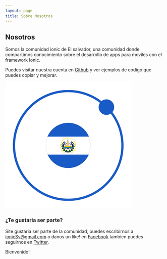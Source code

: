 ```yaml
---
layout: page
title: Sobre Nosotros
---
```

## Nosotros
Somos la comunidad ionic de El salvador, una comunidad donde compartimos conocimiento sobre el desarrollo
de apps para moviles con el framework Ionic.

Puedes visitar nuestra cuenta en  [ Github](https://github.com/KingFelix/emerald/) y ver ejemplos de codigo que puedes copiar y mejorar.

![Emerald](img/ionic1.png "Comunidad IonicSv")

### ¿Te gustaria ser parte?
Site gustaria ser parte de la comunidad, puedes  escribirnos a ionicSv@gmail.com o danos un like! en [Facebook](https://www.facebook.com/ionicSV) tambien puedes seguirnos en [Twitter](https://mobile.twitter.com/ionicSV).



Bienvenido!
